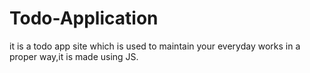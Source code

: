 # Todo-Application
it is a todo app site which is used to maintain your everyday works in a proper way,it is made using JS.
